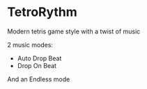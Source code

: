 # TetroRythm
Modern tetris game style with a twist of music

2 music modes:
+ Auto Drop Beat
+ Drop On Beat

And an Endless mode

